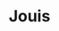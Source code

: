 ---
title: "Jouis"
summary: "Jouis are a 5 piece band based in Brighton, UK. Combining Jazz, Psychedelia and Progressive Rock, their sounds are designed to open your mind, and spirit you away to new lucid dimensions. Jouis is a French word roughly translated as 'high enjoyment' , a philosophy the band has upheld since its inception in 2008 at the Brighton Institute of Modern Music. Playing regular shows across the UK, they quickly began cultivating a dedicated fan base, releasing 2 EPs and a 7” single, and drawing the attention of BBC 6 Music. Fast forward to June 2013, and Jouis embarked on a mission to build their own analogue studio in an office block in Brighton – a space where they now live and work. With the help from producer Phill Brown , they recorded their debut album, Dojo, live to tape. The resulting 9 tracks make for bold, confident, listening. Opening track All That Is And Is One flutters through wandering whimsy, shimmering guitar work and an ever propulsive rhythmic flex. Elsewhere Lp’s spindly opening guitar line evolves the track into Tame Impala territory, before the album truly finds its groove in a psychotropic mix of jazz and beat grooves, gentle psychedelia, and perfect four part Magical Mystery Tour-esque harmonies. You get the feeling that every passage has been poured over by the band. Jouis named their album Dojo. It’s a place of learning and a state of mind. Their journey from building the studio, through recording to tape, to releasing, has been a learning curve. On Dojo, Jouis embrace that curve, turning it inside out and intertwining it with their own personalities and ethos. Jouis have appeared at: Glastonbury, Secret Garden Party, Lounge On The Farm and Camden Crawl. Members: Members: Louis Pavlo , Joe Potter , Joe Woodham , Jack Dunwoody , Adam Johnson"
image: "jouis.jpg"
apple_music_artist_url: "https://music.apple.com/gb/artist/jouis/320815609"
wikipedia_url: "none"
---